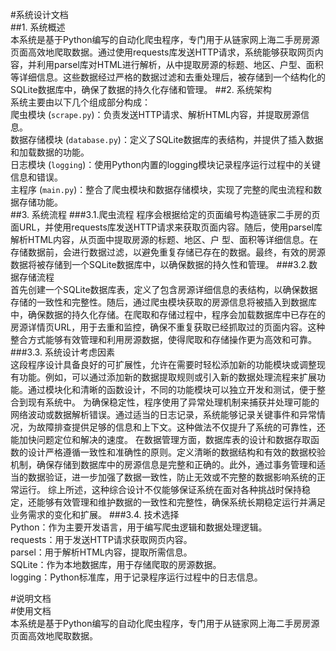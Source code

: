 #系统设计文档<br>
##1. 系统概述  
本系统是基于Python编写的自动化爬虫程序，专门用于从链家网上海二手房房源页面高效地爬取数据。通过使用requests库发送HTTP请求，系统能够获取网页内容，并利用parsel库对HTML进行解析，从中提取房源的标题、地区、户型、面积等详细信息。这些数据经过严格的数据过滤和去重处理后，被存储到一个结构化的SQLite数据库中，确保了数据的持久化存储和管理。
##2. 系统架构  
系统主要由以下几个组成部分构成：  
爬虫模块 (`scrape.py`)：负责发送HTTP请求、解析HTML内容，并提取房源信息。  
数据存储模块 (`database.py`)：定义了SQLite数据库的表结构，并提供了插入数据和加载数据的功能。  
日志模块 (`logging`)：使用Python内置的logging模块记录程序运行过程中的关键信息和错误。  
主程序 (`main.py`)：整合了爬虫模块和数据存储模块，实现了完整的爬虫流程和数据存储功能。  
##3. 系统流程
###3.1.爬虫流程
程序会根据给定的页面编号构造链家二手房的页面URL，并使用requests库发送HTTP请求来获取页面内容。随后，使用parsel库解析HTML内容，从页面中提取房源的标题、地区、户 
型、面积等详细信息。在存储数据前，会进行数据过滤，以避免重复存储已存在的数据。最终，有效的房源数据将被存储到一个SQLite数据库中，以确保数据的持久性和管理。
###3.2.数据存储流程  
首先创建一个SQLite数据库表，定义了包含房源详细信息的表结构，以确保数据存储的一致性和完整性。随后，通过爬虫模块获取的房源信息将被插入到数据库中，确保数据的持久化存储。在爬取和存储过程中，程序会加载数据库中已存在的房源详情页URL，用于去重和监控，确保不重复获取已经抓取过的页面内容。这种整合方式能够有效管理和利用房源数据，使得爬取和存储操作更为高效和可靠。
###3.3. 系统设计考虑因素  
这段程序设计具备良好的可扩展性，允许在需要时轻松添加新的功能模块或调整现有功能。例如，可以通过添加新的数据提取规则或引入新的数据处理流程来扩展功能。通过模块化和清晰的函数设计，不同的功能模块可以独立开发和测试，便于整合到现有系统中。
为确保稳定性，程序使用了异常处理机制来捕获并处理可能的网络波动或数据解析错误。通过适当的日志记录，系统能够记录关键事件和异常情况，为故障排查提供足够的信息和上下文。这种做法不仅提升了系统的可靠性，还能加快问题定位和解决的速度。
在数据管理方面，数据库表的设计和数据存取函数的设计严格遵循一致性和准确性的原则。定义清晰的数据结构和有效的数据校验机制，确保存储到数据库中的房源信息是完整和正确的。此外，通过事务管理和适当的数据验证，进一步加强了数据一致性，防止无效或不完整的数据影响系统的正常运行。
综上所述，这种综合设计不仅能够保证系统在面对各种挑战时保持稳定，还能够有效管理和维护数据的一致性和完整性，确保系统长期稳定运行并满足业务需求的变化和扩展。
###3.4. 技术选择  
Python：作为主要开发语言，用于编写爬虫逻辑和数据处理逻辑。  
requests：用于发送HTTP请求获取网页内容。  
parsel：用于解析HTML内容，提取所需信息。  
SQLite：作为本地数据库，用于存储爬取的房源数据。  
logging：Python标准库，用于记录程序运行过程中的日志信息。  


#说明文档  
#使用文档  
本系统是基于Python编写的自动化爬虫程序，专门用于从链家网上海二手房房源页面高效地爬取数据。
